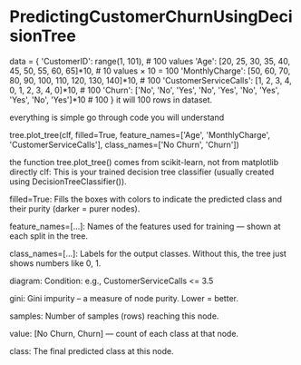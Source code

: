 # PredictingCustomerChurnUsingDecisionTree
data = {
    'CustomerID': range(1, 101),                         # 100 values
    'Age': [20, 25, 30, 35, 40, 45, 50, 55, 60, 65]*10,   # 10 values × 10 = 100
    'MonthlyCharge': [50, 60, 70, 80, 90, 100, 110, 120, 130, 140]*10,  # 100
    'CustomerServiceCalls': [1, 2, 3, 4, 0, 1, 2, 3, 4, 0]*10,          # 100
    'Churn': ['No', 'No', 'Yes', 'No', 'Yes', 'No', 'Yes', 'Yes', 'No', 'Yes']*10   # 100
}
it will 100 rows in dataset.

everything is simple go through code you will understand

tree.plot_tree(clf, filled=True, feature_names=['Age', 'MonthlyCharge', 'CustomerServiceCalls'], class_names=['No Churn', 'Churn'])

the function tree.plot_tree() comes from scikit-learn, not from matplotlib directly
clf: This is your trained decision tree classifier (usually created using DecisionTreeClassifier()).

filled=True: Fills the boxes with colors to indicate the predicted class and their purity (darker = purer nodes).

feature_names=[...]: Names of the features used for training — shown at each split in the tree.

class_names=[...]: Labels for the output classes. Without this, the tree just shows numbers like 0, 1.

diagram:
Condition: e.g., CustomerServiceCalls <= 3.5

gini: Gini impurity – a measure of node purity. Lower = better.

samples: Number of samples (rows) reaching this node.

value: [No Churn, Churn] — count of each class at that node.

class: The final predicted class at this node.



